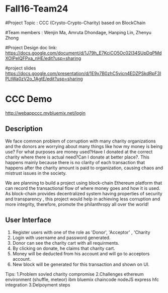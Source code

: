 # Fall16-Team24

#Project Topic : CCC (Crysto-Crypto-Charity) based on BlockChain

#Team members :
Wenjin Ma,
Amruta Dhondage,
Hanping Lin,
Zhenyu Zhong

#Project Design doc link:
https://docs.google.com/document/d/1J79h_E7KciCO5Oc02l34SUpDqPMdXOIPelQFPxa_nHE/edit?usp=sharing

#project slides
https://docs.google.com/presentation/d/1E9x7B0zhC5vicn4EDZPSkdRpF3IPLtWa0zV2o_1AgtE/edit?usp=sharing

# CCC Demo
http://webappccc.mybluemix.net/login


## Description
We face common problem of corruption with many charity organizations and the donors are worrying about many things like how my money is being use? For what purposes are money used?Have I donated at the correct charity where there is actual need?Can I donate at better place?. This happens mainly because there is no clarity of each transaction that happens after the charity amount is paid to organization, causing chaos and mistrust issues in the society.

We are planning to build a project using block-chain Ethereum platform that can record the transactional flow of where money goes and how it is used. As block-chain provides decentralized system having properties of security and transparency , this project would help in achieving less corruption and more integrity, therefore, promote the philanthropy all over the world! 


## User Interface
1. Register users with one of the role as 'Donor', 'Acceptor' , 'Charity
2. Login with username and password generated.
3. Donor can see the charity cart with all requirments.
4. By clicking on donate, he claims that charity cart.
5. Money will be deducted from his account and will go to acceptors account.
6. New block will be generated for this transaction and shown on UI.


Tips:
1.Problem sovled
	charity compromise
2.Challenges
	ethereum 
		environment (shuffle, meteor)
	ibm bluemix
		chaincode
		nodeJS express
		hfc integration
3.Delpoyment  steps
